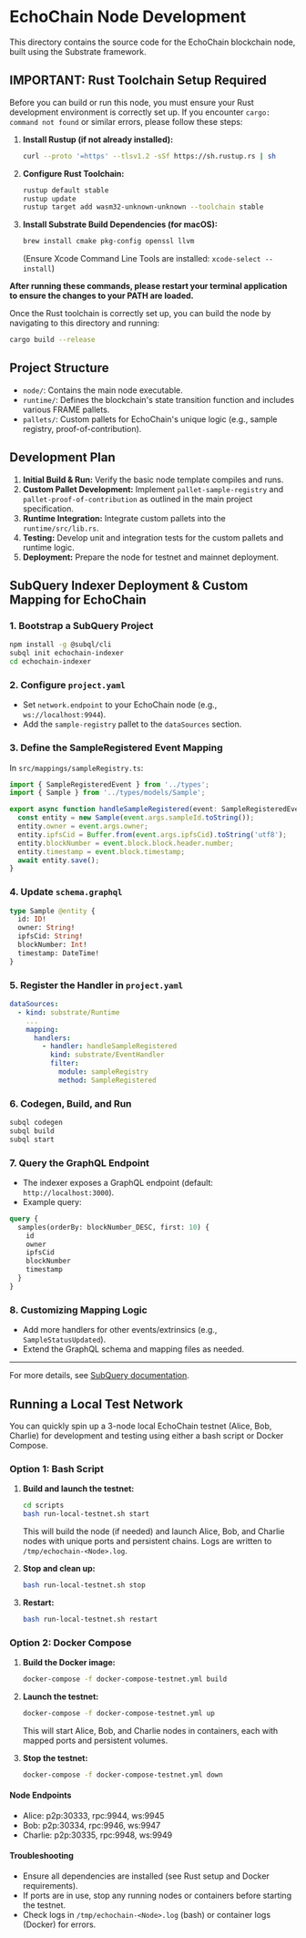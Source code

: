 # EchoChain Node Development

This directory contains the source code for the EchoChain blockchain node, built using the Substrate framework.

## **IMPORTANT: Rust Toolchain Setup Required**

Before you can build or run this node, you must ensure your Rust development environment is correctly set up. If you encounter `cargo: command not found` or similar errors, please follow these steps:

1.  **Install Rustup (if not already installed):**
    ```bash
    curl --proto '=https' --tlsv1.2 -sSf https://sh.rustup.rs | sh
    ```

2.  **Configure Rust Toolchain:**
    ```bash
    rustup default stable
    rustup update
    rustup target add wasm32-unknown-unknown --toolchain stable
    ```

3.  **Install Substrate Build Dependencies (for macOS):**
    ```bash
    brew install cmake pkg-config openssl llvm
    ```
    (Ensure Xcode Command Line Tools are installed: `xcode-select --install`)

**After running these commands, please restart your terminal application to ensure the changes to your PATH are loaded.**

Once the Rust toolchain is correctly set up, you can build the node by navigating to this directory and running:

```bash
cargo build --release
```

## Project Structure

*   `node/`: Contains the main node executable.
*   `runtime/`: Defines the blockchain's state transition function and includes various FRAME pallets.
*   `pallets/`: Custom pallets for EchoChain's unique logic (e.g., sample registry, proof-of-contribution).

## Development Plan

1.  **Initial Build & Run:** Verify the basic node template compiles and runs.
2.  **Custom Pallet Development:** Implement `pallet-sample-registry` and `pallet-proof-of-contribution` as outlined in the main project specification.
3.  **Runtime Integration:** Integrate custom pallets into the `runtime/src/lib.rs`.
4.  **Testing:** Develop unit and integration tests for the custom pallets and runtime logic.
5.  **Deployment:** Prepare the node for testnet and mainnet deployment.

## SubQuery Indexer Deployment & Custom Mapping for EchoChain

### 1. Bootstrap a SubQuery Project

```sh
npm install -g @subql/cli
subql init echochain-indexer
cd echochain-indexer
```

### 2. Configure `project.yaml`
- Set `network.endpoint` to your EchoChain node (e.g., `ws://localhost:9944`).
- Add the `sample-registry` pallet to the `dataSources` section.

### 3. Define the SampleRegistered Event Mapping
In `src/mappings/sampleRegistry.ts`:
```ts
import { SampleRegisteredEvent } from '../types';
import { Sample } from '../types/models/Sample';

export async function handleSampleRegistered(event: SampleRegisteredEvent): Promise<void> {
  const entity = new Sample(event.args.sampleId.toString());
  entity.owner = event.args.owner;
  entity.ipfsCid = Buffer.from(event.args.ipfsCid).toString('utf8');
  entity.blockNumber = event.block.block.header.number;
  entity.timestamp = event.block.timestamp;
  await entity.save();
}
```

### 4. Update `schema.graphql`
```graphql
type Sample @entity {
  id: ID!
  owner: String!
  ipfsCid: String!
  blockNumber: Int!
  timestamp: DateTime!
}
```

### 5. Register the Handler in `project.yaml`
```yaml
dataSources:
  - kind: substrate/Runtime
    ...
    mapping:
      handlers:
        - handler: handleSampleRegistered
          kind: substrate/EventHandler
          filter:
            module: sampleRegistry
            method: SampleRegistered
```

### 6. Codegen, Build, and Run
```sh
subql codegen
subql build
subql start
```

### 7. Query the GraphQL Endpoint
- The indexer exposes a GraphQL endpoint (default: `http://localhost:3000`).
- Example query:
```graphql
query {
  samples(orderBy: blockNumber_DESC, first: 10) {
    id
    owner
    ipfsCid
    blockNumber
    timestamp
  }
}
```

### 8. Customizing Mapping Logic
- Add more handlers for other events/extrinsics (e.g., `SampleStatusUpdated`).
- Extend the GraphQL schema and mapping files as needed.

---

For more details, see [SubQuery documentation](https://academy.subquery.network/).

## Running a Local Test Network

You can quickly spin up a 3-node local EchoChain testnet (Alice, Bob, Charlie) for development and testing using either a bash script or Docker Compose.

### Option 1: Bash Script

1. **Build and launch the testnet:**
   ```bash
   cd scripts
   bash run-local-testnet.sh start
   ```
   This will build the node (if needed) and launch Alice, Bob, and Charlie nodes with unique ports and persistent chains. Logs are written to `/tmp/echochain-<Node>.log`.

2. **Stop and clean up:**
   ```bash
   bash run-local-testnet.sh stop
   ```

3. **Restart:**
   ```bash
   bash run-local-testnet.sh restart
   ```

### Option 2: Docker Compose

1. **Build the Docker image:**
   ```bash
   docker-compose -f docker-compose-testnet.yml build
   ```

2. **Launch the testnet:**
   ```bash
   docker-compose -f docker-compose-testnet.yml up
   ```
   This will start Alice, Bob, and Charlie nodes in containers, each with mapped ports and persistent volumes.

3. **Stop the testnet:**
   ```bash
   docker-compose -f docker-compose-testnet.yml down
   ```

#### Node Endpoints
- Alice: p2p:30333, rpc:9944, ws:9945
- Bob:   p2p:30334, rpc:9946, ws:9947
- Charlie: p2p:30335, rpc:9948, ws:9949

#### Troubleshooting
- Ensure all dependencies are installed (see Rust setup and Docker requirements).
- If ports are in use, stop any running nodes or containers before starting the testnet.
- Check logs in `/tmp/echochain-<Node>.log` (bash) or container logs (Docker) for errors.